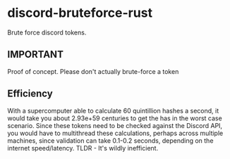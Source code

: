 # discord-bruteforce-rust
Brute force discord tokens.
## IMPORTANT
Proof of concept. Please don't actually brute-force a token
## Efficiency
With a supercomputer able to calculate 60 quintillion hashes a second, it would take you about 2.93e+59 centuries to get the has in the worst case scenario. Since these tokens need to be checked against the Discord API, you would have to multithread these calculations, perhaps across multiple machines, since validation can take 0.1-0.2 seconds, depending on the internet speed/latency.
TLDR - It's wildly inefficient.
